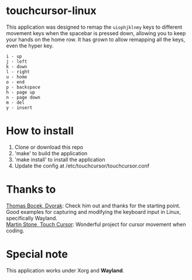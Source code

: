 # touchcursor-linux
This application was designed to remap the `uiophjklnmy` keys to different movement keys when the spacebar is pressed down, allowing you to keep your hands on the home row. It has grown to allow remapping all the keys, even the hyper key.

```
i - up
j - left
k - down
l - right
u - home
o - end
p - backspace
h - page up
n - page down
m - del
y - insert
```

# How to install
1. Clone or download this repo
2. 'make' to build the application
3. 'make install' to install the application
4. Update the config at /etc/touchcursor/touchcursor.conf

# Thanks to
[Thomas Bocek, Dvorak](https://github.com/tbocek/dvorak): Check him out and thanks for the starting point. Good examples for capturing and modifying the keyboard input in Linux, specifically Wayland.  
[Martin Stone, Touch Cursor](https://github.com/martin-stone/touchcursor): Wonderful project for cursor movement when coding.

# Special note
This application works under Xorg and **Wayland**.
